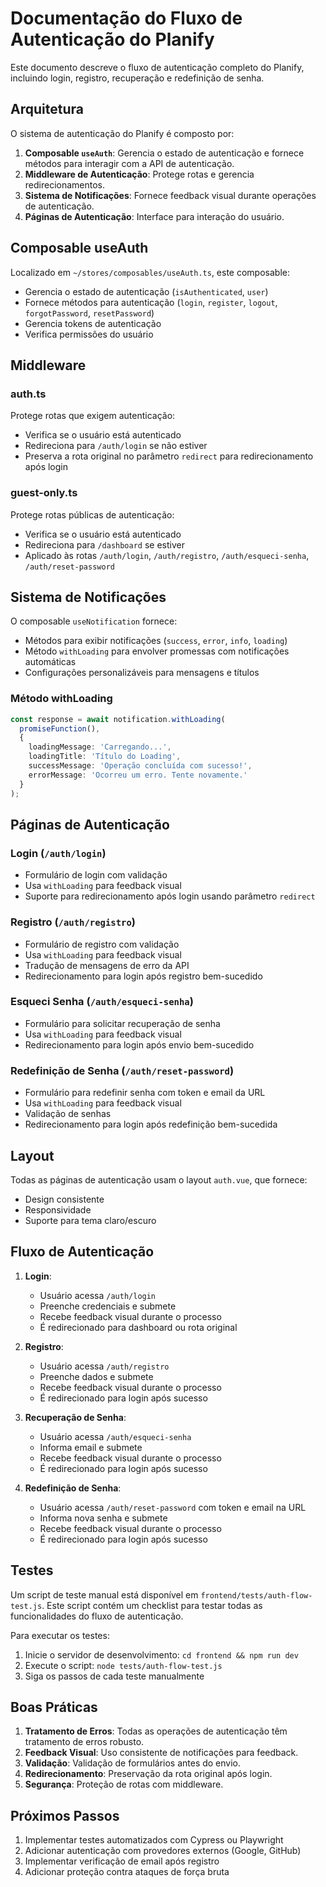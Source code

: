 # Documentação do Fluxo de Autenticação do Planify

Este documento descreve o fluxo de autenticação completo do Planify, incluindo login, registro, recuperação e redefinição de senha.

## Arquitetura

O sistema de autenticação do Planify é composto por:

1. **Composable `useAuth`**: Gerencia o estado de autenticação e fornece métodos para interagir com a API de autenticação.
2. **Middleware de Autenticação**: Protege rotas e gerencia redirecionamentos.
3. **Sistema de Notificações**: Fornece feedback visual durante operações de autenticação.
4. **Páginas de Autenticação**: Interface para interação do usuário.

## Composable useAuth

Localizado em `~/stores/composables/useAuth.ts`, este composable:

- Gerencia o estado de autenticação (`isAuthenticated`, `user`)
- Fornece métodos para autenticação (`login`, `register`, `logout`, `forgotPassword`, `resetPassword`)
- Gerencia tokens de autenticação
- Verifica permissões do usuário

## Middleware

### auth.ts

Protege rotas que exigem autenticação:

- Verifica se o usuário está autenticado
- Redireciona para `/auth/login` se não estiver
- Preserva a rota original no parâmetro `redirect` para redirecionamento após login

### guest-only.ts

Protege rotas públicas de autenticação:

- Verifica se o usuário está autenticado
- Redireciona para `/dashboard` se estiver
- Aplicado às rotas `/auth/login`, `/auth/registro`, `/auth/esqueci-senha`, `/auth/reset-password`

## Sistema de Notificações

O composable `useNotification` fornece:

- Métodos para exibir notificações (`success`, `error`, `info`, `loading`)
- Método `withLoading` para envolver promessas com notificações automáticas
- Configurações personalizáveis para mensagens e títulos

### Método withLoading

```typescript
const response = await notification.withLoading(
  promiseFunction(),
  {
    loadingMessage: 'Carregando...',
    loadingTitle: 'Título do Loading',
    successMessage: 'Operação concluída com sucesso!',
    errorMessage: 'Ocorreu um erro. Tente novamente.'
  }
);
```

## Páginas de Autenticação

### Login (`/auth/login`)

- Formulário de login com validação
- Usa `withLoading` para feedback visual
- Suporte para redirecionamento após login usando parâmetro `redirect`

### Registro (`/auth/registro`)

- Formulário de registro com validação
- Usa `withLoading` para feedback visual
- Tradução de mensagens de erro da API
- Redirecionamento para login após registro bem-sucedido

### Esqueci Senha (`/auth/esqueci-senha`)

- Formulário para solicitar recuperação de senha
- Usa `withLoading` para feedback visual
- Redirecionamento para login após envio bem-sucedido

### Redefinição de Senha (`/auth/reset-password`)

- Formulário para redefinir senha com token e email da URL
- Usa `withLoading` para feedback visual
- Validação de senhas
- Redirecionamento para login após redefinição bem-sucedida

## Layout

Todas as páginas de autenticação usam o layout `auth.vue`, que fornece:

- Design consistente
- Responsividade
- Suporte para tema claro/escuro

## Fluxo de Autenticação

1. **Login**:
   - Usuário acessa `/auth/login`
   - Preenche credenciais e submete
   - Recebe feedback visual durante o processo
   - É redirecionado para dashboard ou rota original

2. **Registro**:
   - Usuário acessa `/auth/registro`
   - Preenche dados e submete
   - Recebe feedback visual durante o processo
   - É redirecionado para login após sucesso

3. **Recuperação de Senha**:
   - Usuário acessa `/auth/esqueci-senha`
   - Informa email e submete
   - Recebe feedback visual durante o processo
   - É redirecionado para login após sucesso

4. **Redefinição de Senha**:
   - Usuário acessa `/auth/reset-password` com token e email na URL
   - Informa nova senha e submete
   - Recebe feedback visual durante o processo
   - É redirecionado para login após sucesso

## Testes

Um script de teste manual está disponível em `frontend/tests/auth-flow-test.js`. Este script contém um checklist para testar todas as funcionalidades do fluxo de autenticação.

Para executar os testes:

1. Inicie o servidor de desenvolvimento: `cd frontend && npm run dev`
2. Execute o script: `node tests/auth-flow-test.js`
3. Siga os passos de cada teste manualmente

## Boas Práticas

1. **Tratamento de Erros**: Todas as operações de autenticação têm tratamento de erros robusto.
2. **Feedback Visual**: Uso consistente de notificações para feedback.
3. **Validação**: Validação de formulários antes do envio.
4. **Redirecionamento**: Preservação da rota original após login.
5. **Segurança**: Proteção de rotas com middleware.

## Próximos Passos

1. Implementar testes automatizados com Cypress ou Playwright
2. Adicionar autenticação com provedores externos (Google, GitHub)
3. Implementar verificação de email após registro
4. Adicionar proteção contra ataques de força bruta
